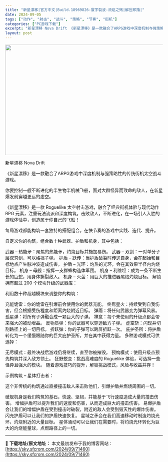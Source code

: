 ```yaml
---
title: "新星漂移|官方中文|Build.18969826-寰宇裂波-流焰之殇|解压即撸|"
date: 2024-09-05
tags: ["动作", "射击", "战斗", "策略", "节奏", "街机"]
categories: ["PC游戏下载"]
excerpt: "新星漂移 Nova Drift 《新星漂移》是一款融合了ARPG游戏中深度机制与强策略性的传统街机太空战斗游戏。 你要控制一艘不断进化的半生物半机械飞船，面对大群怪异而致命的敌人，在新星爆发前穿越更远的虚空。 《新星漂移》是一款 Roguelike 太空射击游戏，融合了经典街机体验与现代动作 RPG&hellip;"
layout: post
---
```


<img class="aligncenter size-full wp-image-71465" src="https://sky.sfcrom.com/wp-content/uploads/2024/09/2024090513455930.webp" alt="" width="616" height="353" />

新星漂移 Nova Drift

《新星漂移》是一款融合了ARPG游戏中深度机制与强策略性的传统街机太空战斗游戏。

你要控制一艘不断进化的半生物半机械飞船，面对大群怪异而致命的敌人，在新星爆发前穿越更远的虚空。

《新星漂移》是一款 Roguelike 太空射击游戏，融合了经典街机体验与现代动作 RPG 元素，注重玩法流派和深度构筑。击败敌人，不断进化，在一场引人入胜的游戏体验中，创造属于你自己的飞船！

每局游戏都能构筑一套独特的搭配组合。在快节奏的游戏中实践、迭代、提升。

自定义你的构筑，组合数十种武器、护盾和机身，其中包括：

武器 – 热能矛：聚焦的热能矛，灼烧目标并施加易伤。
武器 – 双剑：一对单分子层双刃剑，可以格挡子弹。
护盾 – 跃传：当护盾破裂时传送自身，会在起始和目标地点产生脉冲波造成伤害。
护盾 – 光环：灼热的光环，会在其效果半径内灼烧目标。
机身 – 母舰：指挥一支群蜂构造体军团。
机身 – 利维坦：成为一条不断生长的巨蛇，用身体撕裂敌人。
机身 – 火萤：用巨大的推进器尾焰灼烧目标。
解锁拥有超过 200 个模块升级的武器库：

利用数十种超越模块来调整你的构筑：

充能诡雷：你的诡雷在引爆前会使用你的武器充能。
终焉星火：持续受到自我伤害，但会根据受伤程度和距离灼烧附近目标。
弹雨：将任何武器变为弹幕风暴。
孤星弹：将所有子弹融合成一颗巨大的子弹。
禅意：每个未使用的升级点都会带来强大的被动增益。
反物质弹：你的武器可以穿透敌方子弹。
虚空斩：闪现并切割路径上的一切目标。
折跃弹：你的子弹可以跨屏折跃一次。
庇护圣所：将护盾转化为一个缓慢跟随你的巨大庇护圣所，并在其中获得力量。
多种游戏模式可供选择：

无尽模式：最终决战后游戏仍将继续，直至你被摧毁。
预构模式：使用升级点预先构筑并深入敌方领土。
狂野蜕变：挑战高难度的 Roguelike 体验，可选择一些怪异且强大的模块。
随着游戏技巧的提升，解锁挑战模式，风险与收益并存！

示例构筑 – 星体打击者：

这个非传统的构筑通过直接撞击敌人来击败他们，引爆护盾并燃烧周围的一切。

破舰机身是我们构筑的基石，快速、坚韧，并能基于飞行速度造成大量的撞击伤害。
增幅护盾可以提升我们的速度和伤害，从而造成巨大的撞击伤害。
易爆护盾会让我们的增幅护盾在受到撞击时破裂，附近的敌人会受到毁灭性的爆炸伤害。
闪充护盾可以让我们的护盾快速恢复。
星域之矛会在我们高速移动时制造灼烧光环，灼烧附近的大量目标。
星体涌动可以让我们在需要时，将灼烧光环转化为巨大的灼烧能量球，点燃路径上的一切。

---
📖 **下载地址/原文地址：** 本文最初发布于我的博客网站：[https://sky.sfcrom.com/2024/09/71460](https://sky.sfcrom.com/2024/09/71460)
